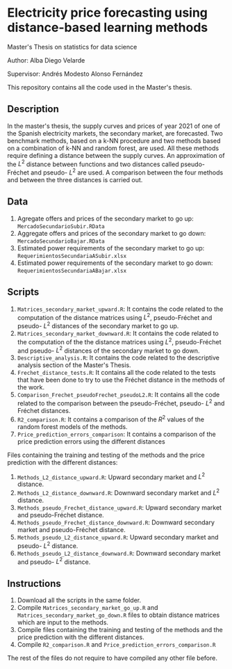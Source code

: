 # Electricity price forecasting using distance-based learning methods

Master's Thesis on statistics for data science

Author: Alba Diego Velarde

Supervisor: Andrés Modesto Alonso Fernández

This repository contains all the code used in the Master's thesis.  

## Description 

In the master's thesis, the supply curves and prices of year 2021 of one of the Spanish electricity markets, the secondary market, are forecasted. Two benchmark methods, based on a k-NN procedure and two methods based on a combination of k-NN and random forest, are used. All these methods require defining a distance between the supply curves. An approximation of the $L^2$ distance between functions and two distances called pseudo-Fréchet and pseudo- $L^2$ are used. A comparison between the four methods and between the three distances is carried out.

## Data

1.  Agregate offers and prices of the secondary market to go up: `MercadoSecundarioSubir.RData`
2.  Aggregate offers and prices of the secondary market to go down: `MercadoSecundarioBajar.RData`
3.  Estimated power requirements of the secondary market to go up: `RequerimientosSecundariaASubir.xlsx`
4.  Estimated power requirements of the secondary market to go down: `RequerimientosSecundariaABajar.xlsx`

## Scripts 

1. `Matrices_secondary_market_upward.R`: It contains the code related to the computation of the distance matrices using $L^2$, pseudo-Fréchet and pseudo- $L^2$ distances of the secondary market to go up.
2. `Matrices_secondary_market_downward.R`: It contains the code related to the computation of the the distance matrices using $L^2$, pseudo-Fréchet and pseudo- $L^2$ distances of the secondary market to go down.
3. `Descriptive_analysis.R`: It contains the code related to the descriptive analysis section of the Master's Thesis.
4. `Frechet_distance_tests.R`: It contains all the code related to the tests that have been done to try to use the Fréchet distance in the methods of the work.
5. `Comparison_Frechet_pseudoFrechet_pseudoL2.R`: It contains all the code related to the comparison between the pseudo-Fréchet, pseudo- $L^2$ and Fréchet distances.
6. `R2_comparison.R`: It contains a comparison of the $R^2$ values of the random forest models of the methods.
7. `Price_prediction_errors_comparison`: It contains a comparison of the price prediction errors using the different distances

Files containing the training and testing of the methods and the price prediction with the different distances:
1. `Methods_L2_distance_upward.R`: Upward secondary market and $L^2$ distance.
2. `Methods_L2_distance_downward.R`: Downward secondary market and $L^2$ distance.
3. `Methods_pseudo_Frechet_distance_upward.R`: Upward secondary market and pseudo-Fréchet distance.
4. `Methods_pseudo_Frechet_distance_downward.R`: Downward secondary market and pseudo-Fréchet distance.
5. `Methods_pseudo_L2_distance_upward.R`: Upward secondary market and pseudo- $L^2$ distance.
6. `Methods_pseudo_L2_distance_downward.R`: Downward secondary market and pseudo- $L^2$ distance.



## Instructions

1. Download all the scripts in the same folder.
2. Compile `Matrices_secondary_market_go_up.R` and `Matrices_secondary_market_go_down.R` files to obtain distance matrices which are input to the methods.
3. Compile files containing the training and testing of the methods and the price prediction with the different distances.
4. Compile `R2_comparison.R` and `Price_prediction_errors_comparison.R`

The rest of the files do not require to have compiled any other file before.
